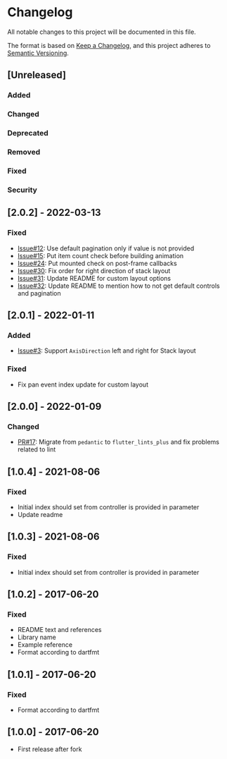 # Changelog

All notable changes to this project will be documented in this file.

The format is based on [Keep a Changelog](https://keepachangelog.com/en/1.0.0/),
and this project adheres to [Semantic Versioning](https://semver.org/spec/v2.0.0.html).

## [Unreleased]

### Added

### Changed

### Deprecated

### Removed

### Fixed

### Security

## [2.0.2] - 2022-03-13

### Fixed

- [Issue#12](https://github.com/TheAnkurPanchani/card_swiper/issues/12): Use default pagination only if value is not provided
- [Issue#15](https://github.com/TheAnkurPanchani/card_swiper/issues/15): Put item count check before building animation
- [Issue#24](https://github.com/TheAnkurPanchani/card_swiper/issues/24): Put mounted check on post-frame callbacks
- [Issue#30](https://github.com/TheAnkurPanchani/card_swiper/issues/30): Fix order for right direction of stack layout
- [Issue#31](https://github.com/TheAnkurPanchani/card_swiper/issues/31): Update README for custom layout options
- [Issue#32](https://github.com/TheAnkurPanchani/card_swiper/issues/32): Update README to mention how to not get default controls and pagination

## [2.0.1] - 2022-01-11

### Added

- [Issue#3](https://github.com/TheAnkurPanchani/card_swiper/issues/3): Support `AxisDirection` left and right for Stack layout

### Fixed

- Fix pan event index update for custom layout

## [2.0.0] - 2022-01-09

### Changed

- [PR#17](https://github.com/TheAnkurPanchani/card_swiper/pull/17): Migrate from `pedantic` to `flutter_lints_plus` and fix problems related to lint

## [1.0.4] - 2021-08-06

### Fixed

- Initial index should set from controller is provided in parameter
- Update readme

## [1.0.3] - 2021-08-06

### Fixed

- Initial index should set from controller is provided in parameter

## [1.0.2] - 2017-06-20

### Fixed

- README text and references
- Library name
- Example reference
- Format according to dartfmt

## [1.0.1] - 2017-06-20

### Fixed

- Format according to dartfmt

## [1.0.0] - 2017-06-20

- First release after fork
